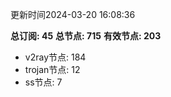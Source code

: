 更新时间2024-03-20 16:08:36

**总订阅: 45**
**总节点: 715**
**有效节点: 203**
- v2ray节点: 184
- trojan节点: 12
- ss节点: 7
